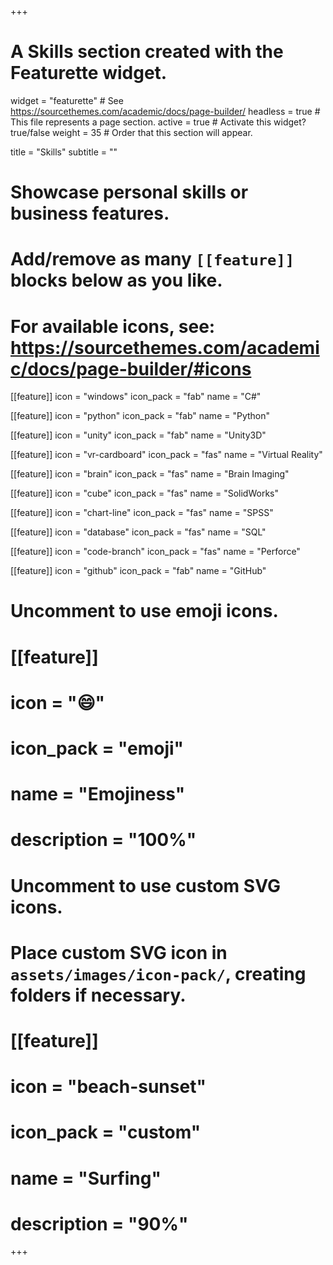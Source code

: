 +++
# A Skills section created with the Featurette widget.
widget = "featurette"  # See https://sourcethemes.com/academic/docs/page-builder/
headless = true  # This file represents a page section.
active = true  # Activate this widget? true/false
weight = 35  # Order that this section will appear.

title = "Skills"
subtitle = ""

# Showcase personal skills or business features.
#
# Add/remove as many `[[feature]]` blocks below as you like.
#
# For available icons, see: https://sourcethemes.com/academic/docs/page-builder/#icons

[[feature]]
  icon = "windows"
  icon_pack = "fab"
  name = "C#"

[[feature]]
  icon = "python"
  icon_pack = "fab"
  name = "Python"

[[feature]]
  icon = "unity"
  icon_pack = "fab"
  name = "Unity3D"

[[feature]]
  icon = "vr-cardboard"
  icon_pack = "fas"
  name = "Virtual Reality"

[[feature]]
  icon = "brain"
  icon_pack = "fas"
  name = "Brain Imaging"

[[feature]]
  icon = "cube"
  icon_pack = "fas"
  name = "SolidWorks"

[[feature]]
  icon = "chart-line"
  icon_pack = "fas"
  name = "SPSS"

[[feature]]
  icon = "database"
  icon_pack = "fas"
  name = "SQL"

[[feature]]
  icon = "code-branch"
  icon_pack = "fas"
  name = "Perforce"

  [[feature]]
    icon = "github"
    icon_pack = "fab"
    name = "GitHub"

# Uncomment to use emoji icons.
# [[feature]]
#  icon = ":smile:"
#  icon_pack = "emoji"
#  name = "Emojiness"
#  description = "100%"  

# Uncomment to use custom SVG icons.
# Place custom SVG icon in `assets/images/icon-pack/`, creating folders if necessary.
# [[feature]]
#  icon = "beach-sunset"
#  icon_pack = "custom"
#  name = "Surfing"
#  description = "90%"

+++

